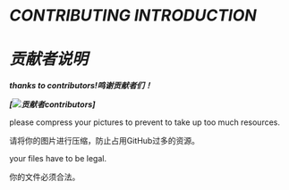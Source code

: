 # ***CONTRIBUTING INTRODUCTION***

# ***贡献者说明***

***thanks to contributors!鸣谢贡献者们！***

***[![贡献者contributors](https://github.com/xjxgithub/xjx-repository-social-communicate/graphs/contributors)]***

please compress your pictures to prevent to take up too much resources.

请将你的图片进行压缩，防止占用GitHub过多的资源。

your files have to be legal.

你的文件必须合法。
